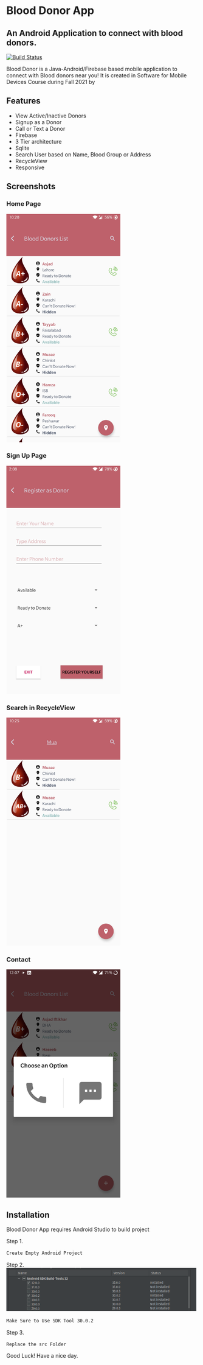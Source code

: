 # Blood Donor App
## An Android Application to connect with blood donors.

[![Build Status](https://travis-ci.org/joemccann/dillinger.svg?branch=master)](https://github.com/AsjadIftikhar/PandaCompiler.git)

Blood Donor is a Java-Android/Firebase based mobile application to connect with Blood donors near you!
It is created in Software for Mobile Devices Course during Fall 2021 by

## Features

- View Active/Inactive Donors
- Signup as a Donor
- Call or Text a Donor
- Firebase
- 3 Tier architecture
- Sqlite
- Search User based on Name, Blood Group or Address
- RecycleView
- Responsive

## Screenshots

### Home Page

<img src="HomePage.jpg" alt="HomePage" width="300"/>

### Sign Up Page

<img src="SignUp.jpg" alt="SignUp" width="300"/>

### Search in RecycleView

<img src="Search.jpg" alt="Search" width="300"/>

### Contact

<img src="Contact.jpg" alt="Contact" width="300"/>

## Installation

Blood Donor App requires Android Studio to build project

Step 1.

```sh
Create Empty Android Project
```

Step 2.
<img src="SDK.png" alt="HomePage" width="500"/>

```sh
Make Sure to Use SDK Tool 30.0.2

```

Step 3.

```sh
Replace the src Folder
```



Good Luck! Have a nice day.

